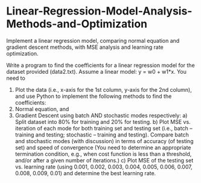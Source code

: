 # Linear-Regression-Model-Analysis-Methods-and-Optimization
Implement a linear regression model, comparing normal equation and gradient descent methods, with MSE analysis and learning rate optimization.


Write a program to find the coefficients for a linear regression model for the dataset provided (data2.txt). Assume a linear model: y = w0 + w1*x. You need to
1) Plot the data (i.e., x-axis for the 1st column, y-axis for the 2nd column),
and use Python to implement the following methods to find the coefficients:
2) Normal equation, and
3) Gradient Descent using batch AND stochastic modes respectively:
     a) Split dataset into 80% for training and 20% for testing.
     b) Plot MSE vs. iteration of each mode for both training set and testing set (i.e., batch – training and testing; stochastic – training and testing). Compare batch and stochastic modes (with discussion) in terms of accuracy (of testing set) and speed of convergence (You need to determine an appropriate termination condition, e.g., when cost function is less than a threshold, and/or after a given number of iterations.)
     c) Plot MSE of the testing set vs. learning rate (using 0.001, 0.002, 0.003, 0.004, 0.005, 0.006, 0.007, 0.008, 0.009, 0.01) and determine the best learning rate.
